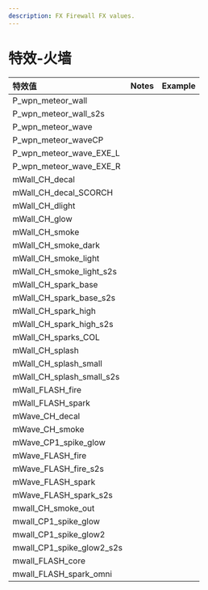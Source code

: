 ```yaml
---
description: FX Firewall FX values.
---
```


# 特效-火墙

| 特效值 | Notes | Example |
| :--- | :--- | :--- |
| P\_wpn\_meteor\_wall |  |  |
| P\_wpn\_meteor\_wall\_s2s |  |  |
| P\_wpn\_meteor\_wave |  |  |
| P\_wpn\_meteor\_waveCP |  |  |
| P\_wpn\_meteor\_wave\_EXE\_L |  |  |
| P\_wpn\_meteor\_wave\_EXE\_R |  |  |
| mWall\_CH\_decal |  |  |
| mWall\_CH\_decal\_SCORCH |  |  |
| mWall\_CH\_dlight |  |  |
| mWall\_CH\_glow |  |  |
| mWall\_CH\_smoke |  |  |
| mWall\_CH\_smoke\_dark |  |  |
| mWall\_CH\_smoke\_light |  |  |
| mWall\_CH\_smoke\_light\_s2s |  |  |
| mWall\_CH\_spark\_base |  |  |
| mWall\_CH\_spark\_base\_s2s |  |  |
| mWall\_CH\_spark\_high |  |  |
| mWall\_CH\_spark\_high\_s2s |  |  |
| mWall\_CH\_sparks\_COL |  |  |
| mWall\_CH\_splash |  |  |
| mWall\_CH\_splash\_small |  |  |
| mWall\_CH\_splash\_small\_s2s |  |  |
| mWall\_FLASH\_fire |  |  |
| mWall\_FLASH\_spark |  |  |
| mWave\_CH\_decal |  |  |
| mWave\_CH\_smoke |  |  |
| mWave\_CP1\_spike\_glow |  |  |
| mWave\_FLASH\_fire |  |  |
| mWave\_FLASH\_fire\_s2s |  |  |
| mWave\_FLASH\_spark |  |  |
| mWave\_FLASH\_spark\_s2s |  |  |
| mwall\_CH\_smoke\_out |  |  |
| mwall\_CP1\_spike\_glow |  |  |
| mwall\_CP1\_spike\_glow2 |  |  |
| mwall\_CP1\_spike\_glow2\_s2s |  |  |
| mwall\_FLASH\_core |  |  |
| mwall\_FLASH\_spark\_omni |  |  |

